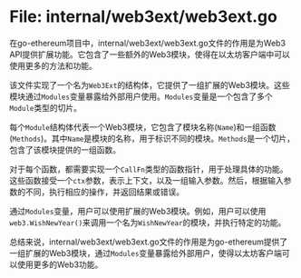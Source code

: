 # File: internal/web3ext/web3ext.go

在go-ethereum项目中，internal/web3ext/web3ext.go文件的作用是为Web3 API提供扩展功能。它包含了一些额外的Web3模块，使得在以太坊客户端中可以使用更多的方法和功能。

该文件实现了一个名为`Web3Ext`的结构体，它提供了一组扩展的Web3模块。这些模块通过`Modules`变量暴露给外部用户使用。`Modules`变量是一个包含了多个`Module`类型的切片。

每个`Module`结构体代表一个Web3模块，它包含了模块名称(`Name`)和一组函数(`Methods`)。其中`Name`是模块的名称，用于标识不同的模块。`Methods`是一个切片，包含了该模块提供的一组函数。

对于每个函数，都需要实现一个`CallFn`类型的函数指针，用于处理具体的功能。这些函数接受一个`ctx`参数，表示上下文，以及一组输入参数。然后，根据输入参数的不同，执行相应的操作，并返回结果或错误。

通过`Modules`变量，用户可以使用扩展的Web3模块。例如，用户可以使用`web3.WishNewYear()`来调用一个名为`WishNewYear`的模块，并执行特定的功能。

总结来说，internal/web3ext/web3ext.go文件的作用是为go-ethereum提供了一组扩展的Web3模块，通过`Modules`变量暴露给外部用户，使得以太坊客户端可以使用更多的Web3功能。

